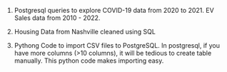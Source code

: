 1. Postgresql queries to explore COVID-19 data from 2020 to 2021. EV Sales data from 2010 - 2022. 

2. Housing Data from Nashville cleaned using SQL

0. Pythong Code to import CSV files to PostgreSQL. In postgresql, if you have more columns (>10 columns), it will be tedious to create table manually. This python code makes importing easy. 
